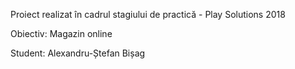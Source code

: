 Proiect realizat în cadrul stagiului de practică  - Play Solutions 2018

Obiectiv: Magazin online

Student: Alexandru-Ștefan Bișag
